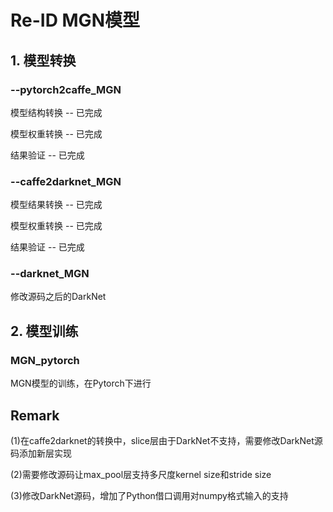 # Re-ID MGN模型

## 1. 模型转换

### --pytorch2caffe_MGN

模型结构转换 -- 已完成

模型权重转换 -- 已完成

结果验证 -- 已完成

### --caffe2darknet_MGN

模型结果转换 -- 已完成

模型权重转换 -- 已完成

结果验证 -- 已完成

### --darknet_MGN

修改源码之后的DarkNet


## 2. 模型训练

### MGN_pytorch

MGN模型的训练，在Pytorch下进行


## Remark

(1)在caffe2darknet的转换中，slice层由于DarkNet不支持，需要修改DarkNet源码添加新层实现

(2)需要修改源码让max_pool层支持多尺度kernel size和stride size

(3)修改DarkNet源码，增加了Python借口调用对numpy格式输入的支持

